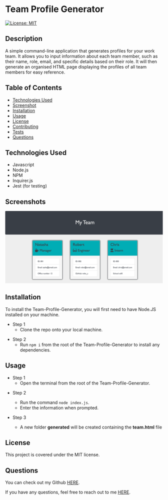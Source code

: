# Team Profile Generator

[![License: MIT](https://img.shields.io/badge/License-MIT-yellow.svg)](https://opensource.org/licenses/MIT)

## Description

A simple command-line application that generates profiles for your work team. It allows you to input information about each team member, such as their name, role, email, and specific details based on their role. It will then generate an organised HTML page displaying the profiles of all team members for easy reference.

## Table of Contents

- [Technologies Used](#technologies-used)
- [Screenshot](#screenshots)
- [Installation](#installation)
- [Usage](#usage)
- [License](#license)
- [Contributing](#contributing)
- [Tests](#tests)
- [Questions](#questions)

## Technologies Used

- Javascript
- Node.js
- NPM
- Inquirer.js
- Jest (for testing)

## Screenshots

<img src="assets/screenshot_1.png" width = 650px>

## Installation

To install the Team-Profile-Generator, you will first need to have Node.JS installed on your machine.

- Step 1
  - Clone the repo onto your local machine.

* Step 2
  - Run `npm i` from the root of the Team-Profile-Generator to install any dependencies.

## Usage

- Step 1
  - Open the terminal from the root of the Team-Profile-Generator.

* Step 2

  - Run the command `node index.js`.
  - Enter the information when prompted.

* Step 3
  - A new folder **generated** will be created containing the **team.html** file

## License

This project is covered under the MIT license.

## Questions

You can check out my Github [HERE](https://github.com/chrisS-88).

If you have any questions, feel free to reach out to me [HERE](mailto:chrissmart920@gmail.com).

